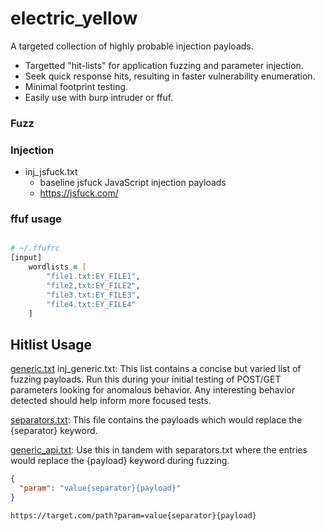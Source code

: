 # electric_yellow

A targeted collection of highly probable injection payloads.

- Targetted "hit-lists" for application fuzzing and parameter injection.
- Seek quick response hits, resulting in faster vulnerability enumeration.
- Minimal footprint testing.
- Easily use with burp intruder or ffuf.

### Fuzz

### Injection

- inj_jsfuck.txt
  - baseline jsfuck JavaScript injection payloads
  - https://jsfuck.com/

### ffuf usage

```zsh

# ~/.ffufrc
[input]
    wordlists = [
        "file1.txt:EY_FILE1",
        "file2,txt:EY_FILE2",
        "file3.txt:EY_FILE3",
        "file4.txt:EY_FILE4"
    ]

```

## Hitlist Usage

[generic.txt](https://github.com/dualfade/electric_yellow/blob/main/inject/inj_generic.txt) inj_generic.txt: This list contains a concise but varied list of fuzzing payloads. Run this during your initial testing of POST/GET parameters looking for anomalous behavior. Any interesting behavior detected should help inform more focused tests.

[separators.txt](https://github.com/dualfade/electric_yellow/blob/main/meta/meta_seperators.txt): This file contains the payloads which would replace the {separator} keyword.

[generic_api.txt](https://missingurl.fix.me): Use this in tandem with separators.txt where the entries would replace the {payload} keyword during fuzzing.

```json
{
  "param": "value{separator}{payload}"
}
```

`https://target.com/path?param=value{separator}{payload}`
